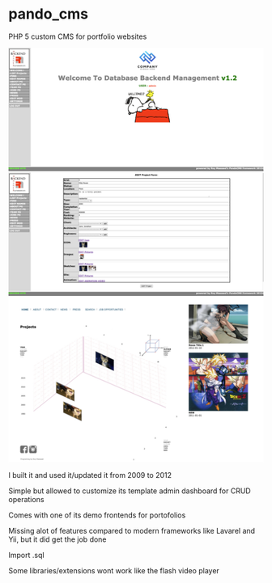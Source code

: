 # pando_cms
PHP 5 custom CMS for portfolio websites

![](screenshot1.png)
![](screenshot2.png)
![](screenshot3.png)

I built it and used it/updated it from 2009 to 2012

Simple but allowed to customize its template admin dashboard for CRUD operations

Comes with one of its demo frontends for portofolios

Missing alot of features compared to modern frameworks like Lavarel and Yii, but it did get the job done 

Import .sql

Some libraries/extensions wont work like the flash video player

